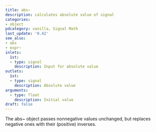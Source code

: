 ```yaml
---
title: abs~
description: calculates absolute value of signal
categories:
- object
pdcategory: vanilla, Signal Math
last_update: '0.42'
see_also:
- abs
- expr~
inlets:
  1st:
  - type: signal
    description: Input for absolute value
outlets:
  1st:
  - type: signal
    description: Absolute value
arguments:
  - type: float 
    description: Initial value
draft: false
---
```

The abs~ object passes nonnegative values unchanged, but replaces negative ones with their (positive) inverses.
